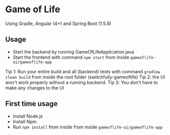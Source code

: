 # Game of Life

Using Gradle, Angular (4+) and Spring Boot (1.5.8)

## Usage

- Start the backend by running GameOfLifeApplication.java
- Start the frontend with command `npm start` from inside `gameoflife-ui/gameoflife-app`

Tip 1: Run your entire build and all (backend) tests with command `gradlew clean build` from inside the root folder (switchfully-gameoflife) 
Tip 2: the UI won't work properly without a running backend.
Tip 3: You don't have to make any changes to the UI

## First time usage

- Install Node.js
- Install Npm
- Run `npm install` from inside from inside `gameoflife-ui/gameoflife-app`